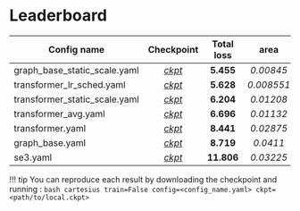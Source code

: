 # Leaderboard

| Config name                   |                                                           Checkpoint                                                          | Total loss |    area   |  centroid  | concavity |  min_clear | perimeter | size       |
| ----------------------------- | :---------------------------------------------------------------------------------------------------------------------------: | :--------: | :-------: | :--------: | :-------: | :--------: | :-------: | ---------- |
| graph_base_static_scale.yaml  |  [*ckpt*](https://github.com/TeamSPWK/cartesius/releases/download/untagged-069a5fb3505f82ae6f83/graph_base_static_scale.ckpt) |  **5.455** | *0.00845* | *0.0007111* |  *0.2038* | *0.003739* |  *0.2713* | *0.003037* |
| transformer_lr_sched.yaml | [*ckpt*](https://github.com/TeamSPWK/cartesius/releases/download/untagged-20a90d4ca33d1136b502/transformer_lr_sched.ckpt) |  **5.628**  | *0.008551* | *0.001205* |  *0.213* | *0.005635* |  *0.1383* | *0.004007* |
| transformer_static_scale.yaml | [*ckpt*](https://github.com/TeamSPWK/cartesius/releases/download/untagged-069a5fb3505f82ae6f83/transformer_static_scale.ckpt) |  **6.204**  | *0.01208* | *0.001488* |  *0.2136* | *0.006439* |  *0.2888* | *0.004647* |
| transformer_avg.yaml | [*ckpt*](https://github.com/TeamSPWK/cartesius/releases/download/untagged-069a5fb3505f82ae6f83/transformer_avg.ckpt) |  **6.696**   | _0.01132_ | _0.001984_ |   _0.2026_  |  _0.004641_  |   _0.9786_  | _0.006836_ |
| transformer.yaml              |        [*ckpt*](https://github.com/TeamSPWK/cartesius/releases/download/untagged-069a5fb3505f82ae6f83/transformer.ckpt)       |  **8.441** | *0.02875* | *0.001259* |  *0.2078* |  *0.0342* |  *0.6036* | *0.001191* |
| graph_base.yaml               |        [*ckpt*](https://github.com/TeamSPWK/cartesius/releases/download/untagged-069a5fb3505f82ae6f83/graph_base.ckpt)        |  **8.719** | *0.0411* | *0.001698* |  *0.1362* |   *0.007201*  |  *1.346* | *0.006203* |
| se3.yaml | [*ckpt*](https://github.com/TeamSPWK/cartesius/releases/download/untagged-069a5fb3505f82ae6f83/se3.ckpt) |    **11.806**   | _0.03225_ | _0.012_ |   _0.2879_  |  _0.007499_  |   _0.2545_  | _0.03637_ |

!!! tip
    You can reproduce each result by downloading the checkpoint and running :
    ```bash
    cartesius train=False config=<config_name.yaml> ckpt=<path/to/local.ckpt>
    ```
